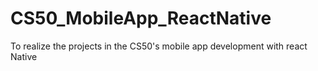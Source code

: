 # CS50_MobileApp_ReactNative
To realize the projects in the CS50's mobile app development with react Native
